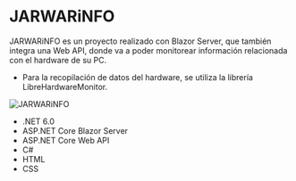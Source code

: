 # JARWARiNFO
JARWARiNFO es un proyecto realizado con Blazor Server, que también integra una Web API, donde va a poder monitorear información relacionada con el hardware de su PC.

- Para la recopilación de datos del hardware, se utiliza la librería LibreHardwareMonitor.

![JARWARiNFO](https://user-images.githubusercontent.com/93444165/142429409-bb9201c3-5bd1-479b-b922-fb9ce228c6a2.gif)

- .NET 6.0
- ASP.NET Core Blazor Server
- ASP.NET Core Web API
- C#
- HTML
- CSS
